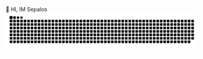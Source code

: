 🫡 HI, IM Sepalos
<picture>
  <source media="(prefers-color-scheme: dark)" srcset="https://raw.githubusercontent.com/Sepalos/Sepalos/output/github-contribution-grid-snake-dark.svg">
  <source media="(prefers-color-scheme: light)" srcset="https://raw.githubusercontent.com/Sepalos/Sepalos/output/github-contribution-grid-snake.svg">
  <img alt="github contribution grid snake animation" src="https://raw.githubusercontent.com/Sepalos/Sepalos/output/github-contribution-grid-snake.svg">
</picture>
